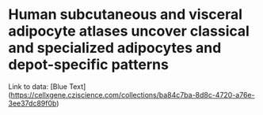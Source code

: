 # Human subcutaneous and visceral adipocyte atlases uncover classical and specialized adipocytes and depot-specific patterns
Link to data: [Blue Text] (https://cellxgene.cziscience.com/collections/ba84c7ba-8d8c-4720-a76e-3ee37dc89f0b)
